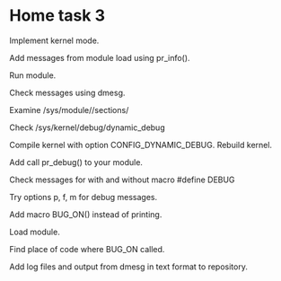 # Home task 3

Implement kernel mode.

Add messages from module load using pr_info().

Run module.

Check messages using dmesg.

Examine /sys/module/<modulename>/sections/

Check /sys/kernel/debug/dynamic_debug

Compile kernel with option CONFIG_DYNAMIC_DEBUG.
Rebuild kernel.

Add call pr_debug() to your module.

Check messages for with and without macro
#define DEBUG

Try options p, f, m for debug messages.

Add macro BUG_ON() instead of printing.

Load module.

Find place of code where BUG_ON called.

Add log files and output from dmesg in text format to repository.

